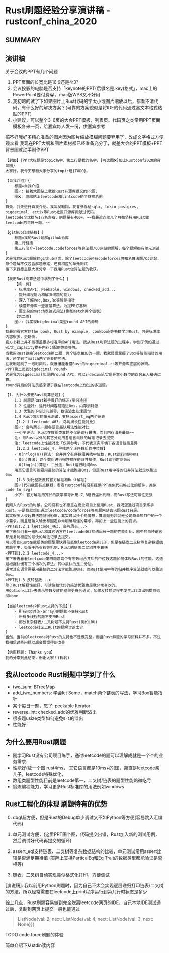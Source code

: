 # Rust刷题经验分享演讲稿 - rustconf_china_2020

## SUMMARY

## 演讲稿

关于会议的PPT有几个问题
1. PPT页面的长宽比是16:9还是4:3?
2. 会议投影的电脑是否支持「keynote的PPT(后缀名是.key)格式」，mac上的PowerPoint要付费😭，mac版WPS又不好用
3. 我初略的试了下如果图片上Rust代码的字太小或图片缩放以后，都看不清代码，有什么好的解决方案？(可靠的方案貌似是将IDE的代码通过富文本格式粘贴的PPT)
4. 小建议，可以整个3-6页的大会PPT模板，列表页、代码页之类常用PPT页面模板各来一页，给嘉宾每人发一份，供嘉宾参考

搞不好我好多精心准备的图片因为图片缩放模糊问题要弃用了，改成文字格式方便观众看
我现在PPT大纲和图片素材都已经准备充分了，就差大会的PPT模板+PPT背景图就动手制作PPT

```
【封面】{PPT大标题是topic名字，第二行是我的名字，[可选图❌]加上Rustconf2020的背景图}
大家好，我今天想和大家分享的topic是{TODO}。

【自我介绍】{
    标题=自我介绍，
    图✅: 接着大图贴上我给Rust开源库提交的PR图，
    图❌: 底部贴上leetcode和lintcode的全球排名图
}
首先，我先进行自我介绍。我叫吴翱翔，我曾参与给sqlx, tokio-postgres, bigdecimal, actix等Rust社区开源库贡献过代码，
leetcode全球排名1万名左右，刷题量有400+。~~我最近连续几个月都坚持用Rust做leetcode的每日一题，~~

【github仓库链接】{
    标题=我的Rust题解github仓库
    第二行链接
    第三行简介=leetcode,codeforces等算法题/OJ网站的题解，每个题解都有单元测试
}
这是我的Rust题解的github仓库，除了leetcode还有codeforces等知名算法题/OJ网站，每个题解不仅包含解题思路，还有相应的单元测试
接下来我愿意跟大家分享一下我用Rust做算法题的收获。

【我用Rust刷算法题中学到了什么】{
    【第一页】
    - 标准库API: Peekable, windows, checked_add...
    - 提升编程能力和解决问题的能力
    - 深入了解Vec,Box,Rc等智能指针
    - 读懂开源库一些底层算法，为提PR打基础
    - 更复杂的match表达式用法(例如match两个链表)
    【第二页】
    图✅: 我实现bigdecimal类型round API的源码
}
我最初看官方的the book, Rust by example, cookbook等书籍学习Rust，可是标准库内容很多，更新快，
官方书籍上并不能覆盖很多标准库的API用法。我从Rust刷算法题的过程中，学到了例如通过with_capacity提升内存分配的性能等等。
当我用Rust做完leetcode第二题，两个链表相加的一题，我就慢慢掌握了Box等智能指针的用法，还学到了match两个链表的写法。
在我刷题刷了一段时间后，就慢慢能看懂Rust的bigdecimal-rs等开源库底层的源码。
<PPT第二页到bigdecimal round>
这是我为bigdecimal实现的round API，可以让decimal实现任意小数位的四舍五入精确运算。
round背后的算法灵感来源于我在leetcode上做过的多道题。

【1. 为什么要用Rust刷算法题】{
    1.1 刷题是Rust新手很好的练习/学习途径
    1.2 性能好: 运行时间容易跑进0ms，内存消耗低
    1.3 优雅的下标访问越界、数值溢出处理语句
    1.4 Rust强大的单元测试，支持assert_eq两个链表
    【1.2.1 leetcode_463. 岛屿周长性能对比】
    图✅: 岛屿周长一题各语言最快解法性能对比
    ~~小字评论: Rust在数组类算题不仅是运行最快，而且内存消耗最低~~
    注: 除Rust以外的其它分别用各语言最快的解法记录去提交
    注: leetcode上性能对比「仅供参考」不代表真实环境下各语言性能差异
    【1.2.2 leetcode_4. 寻找两个正序数组的中位数】
    - O(n*log(n))算法: 合并两个有序数组再找中位数，Rust运行时间4ms
    - O(n)算法: 两个数组进行归并排序的归并操作，Rust运行时间0ms
    - O(log(n))算法: 二分法，Rust运行时间0ms
    用其它语言可能要用最快的算法才能跑进0ms，但是Rust用中等的归并算法就足以跑进0ms
    【1.3 对比整数反转官方解法和Rust解法】
    图✅(代码截图有点模糊，看看rustconf有没有提供PPT类似代码格式化的组件，类似code to svg)
    小字: 官方解法用冗长的数学推导出用-7,8进行溢出判断，而Rust写法可读性更强
}
我刚入门Rust的时候，公司没有也不愿意在商业项目上使用Rust，我渴望通过项目来练手Rust。于是我就想到通过leetcode/codeforces等刷题网站去巩固Rust只是。
其实很多人谈起算法题就很恐惧，其实可以换个角度想，算法题无非就是公司商业项目中的一个小需求，而且是输入输出都固定非常明确易懂的需求，再加上一些性能上的要求。
<PPT到1.2.1 leetcode_463. 岛屿周长...>
接下来我们看一组Rust和其它语言在leetcode463岛屿周长一题的性能对比，图中的每种语言都是复制相应的最快的解法记录去提交。
可以看到Rust在数组类的题型里快得简直像leetcode亲儿子，但是在链表二叉树等复杂数据结构题型中，受限于所有权等机制，Rust的链表二叉树并不算快
<PPT到1.2.2 leetcode_4...>
接下来再看看leetcode第四题求两个有序数组合并后的中位数这题如何体现Rust的性能。这道题根据快慢有三个档次的算法，其中最快的是二分法。
通常其它语言需要用最快的二分法才能跑进0ms，而Rust使用中等的归并排序算法就能可以跑进0ms。
<PPT到1.3 反转整数...>
除了Rust解题性能好，可读性和代码的简洁优雅也是我非常喜欢的。
用Option<i32>去表示整数反转的结果更符合语义，如果反转的过程中发生i32溢出则提前返回None

【当前leetcode对Rust支持的不足】{
    - 所有N叉树(N-array)的题都不支持Rust
    - 所有多线程的题不支持Rust
    - 部分复杂链表/二叉树题不支持Rust(例如LRU)
    - leetcode社区上Rust的题解讨论太少
}
当然，当前的leetcode对Rust的支持也不是很完整，而且Rust解题的学习资料并不多，不过我相信这些问题以后会慢慢得到改善

【结束标题: Thanks you】
我的分享到此结束，谢谢大家！(鞠躬)
```

## 我从leetcode Rust刷题中学到了什么

- two_sum: BTreeMap
- add_two_numbers: 学会let Some，match两个链表的写法，学习Box智能指针
- 某个每日一题，忘了: peekable Iterator
- reverse_int: checked_add的优雅判断溢出
- 很多题usize类型如何避免`0-1`的溢出
- 性能好

## 为什么要用Rust刷题

- 刚学习Rust没有公司项目练手，通过leetcode的题可以理解成就是一个个的业务需求
- 性能好(放一个图 rust4ms， 其它语言都是10ms+的图)，简直是leetcode亲儿子，leetcode特殊优化，
- 数组类题型性能目前是leetcode第一，二叉树/链表的题型性能略微吃亏
- 锻炼编程能力，学习更多Rust标准库的用法例如windows

## Rust工程化的体现 刷题特有的优势

0. dbg!超方便，但是Rust的Debug单步调试又不如Python等方便(容易跳入汇编代码)

1. 单元测试方便，(这里PPT画个图，代码提交出错，Rust加入新的测试用例，然后调试好代码再提交的循环)

2. assert_eq!支持链表、二叉树等复杂数据结构的比较，单元测试常用assert比较是否满足期待值
(实际上支持ParticalEq和Eq Trait的数据类型都能验证是否相等)

3. 链表、二叉树自动实现类似格式化打印，方便调试

\[演说稿]: 我以前用Python刷题时，因为自己不太会实现逐层递归打印链表/二叉树的方法，所以经常需要在leetcode上print程序运行到第几行时状态是多少

综上几点，Rust刷题容易做到完全脱离leetcode网页的IDE，自己本地IDE测试通过后，复制到网页上提交一般也能通过

> ListNode{val: 2, next: ListNode{val: 4, next: ListNode{val: 3, next: None}}}

TODO code force刷题的体验

简单介绍下从stdin读内容
